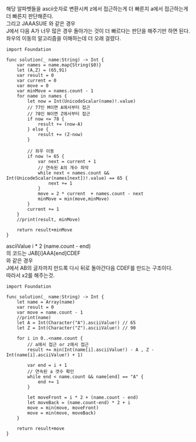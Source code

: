 해당 알파벳들을 ascii숫자로 변환시켜 z에서 접근하는게 더 빠른지 a에서 접근하는게 더 빠른지 판단해준다.   
그리고 JAAASUIE 와 같은 경우   
J에서 다음 A가 너무 많은 경우 돌아가는 것이 더 빠르다는 판단을 해주기만 하면 된다.   
좌우의 이동의 알고리즘을 이해하는데 더 오래 걸렸다.   

```
import Foundation

func solution(_ name:String) -> Int {
    var names = name.map{String($0)}
    let (A,Z) = (65,91)
    var result = 0
    var current = 0
    var move = 0
    var minMove = names.count - 1
    for name in names {
        let now = Int(UnicodeScalar(name)!.value)
        // 77인 M이면 A에서부터 접근
        // 78인 N이면 Z에서부터 접근
        if now <= 78 {
            result += (now-A)
        } else {
            result += (Z-now)
        }
        
        // 좌우 이동
        if now != 65 {
            var next = current + 1
            // 연속된 A의 개수 파악
            while next < names.count && Int(UnicodeScalar(names[next])!.value) == 65 {
                next += 1
            }
            move = 2 * current  + names.count - next
            minMove = min(move,minMove)
        }
        current += 1
    }
    //print(result, minMove)
    
    return result+minMove
}
```
asciiValue
i * 2 (name.count - end)   
의 코드는 JAB[i]AAA[end]CDEF     
와 같은 경우   
J에서 AB의 글자까지 만드록 다시 뒤로 돌아간다음 CDEF를 만드는 구조이다.   
따라서 x2를 해주는것.   
```
import Foundation

func solution(_ name:String) -> Int {
    let name = Array(name)
    var result = 0
    var move = name.count - 1
    //print(name)
    let A = Int(Character("A").asciiValue!) // 65
    let Z = Int(Character("Z").asciiValue!) // 90
    
    for i in 0..<name.count {
        // a에서 접근 or z에서 접근
        result += min(Int(name[i].asciiValue!) - A , Z - Int(name[i].asciiValue!) + 1)
        
        var end = i + 1
        // 연속된 a 갯수 확인
        while end < name.count && name[end] == "A" {
            end += 1
        }
        
        let moveFront = i * 2 + (name.count - end)
        let moveBack = (name.count-end) * 2 + i
        move = min(move, moveFront)
        move = min(move, moveBack)
    }
    
    return result+move
}
```
